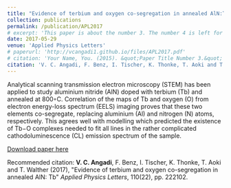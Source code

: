 ```yaml
---
title: "Evidence of terbium and oxygen co-segregation in annealed AlN:Tb"
collection: publications
permalink: /publication/APL2017
# excerpt: 'This paper is about the number 3. The number 4 is left for future work.'
date: 2017-05-29
venue: 'Applied Physics Letters'
# paperurl: 'http://vcangadi1.github.io/files/APL2017.pdf'
# citation: 'Your Name, You. (2015). &quot;Paper Title Number 3.&quot; <i>Journal 1</i>. 1(3).'
citation: 'V. C. Angadi, F. Benz, I. Tischer, K. Thonke, T. Aoki and T. Walther (2017), &quot;Evidence of terbium and oxygen co-segregation in annealed AlN: Tb&quot; <i>Applied Physics Letters</i>, 110(22), pp. 222102.'
---
```

Analytical scanning transmission electron microscopy (STEM) has been applied to study aluminium nitride (AlN) doped with terbium (Tb) and annealed at 800◦C. Correlation of the
maps of Tb and oxygen (O) from electron energy-loss spectrum (EELS) imaging proves that these two elements co-segregate, replacing aluminium (Al) and nitrogen (N) atoms, respectively. This agrees well with modelling which predicted the existence of Tb−O complexes needed to fit all lines in the rather complicated cathodoluminescence (CL) emission spectrum of the sample.

[Download paper here](https://doi.org/10.1063/1.4984237)

Recommended citation: **V. C. Angadi**, F. Benz, I. Tischer, K. Thonke, T. Aoki and T. Walther (2017), &quot;Evidence of terbium and oxygen co-segregation in annealed AlN: Tb&quot; <i>Applied Physics Letters</i>, 110(22), pp. 222102.